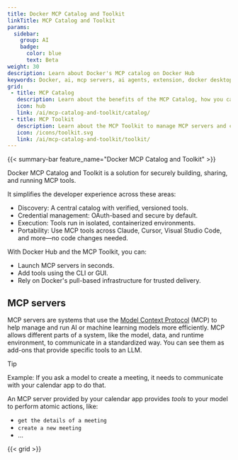 ```yaml
---
title: Docker MCP Catalog and Toolkit
linkTitle: MCP Catalog and Toolkit
params:
  sidebar:
    group: AI
    badge:
      color: blue
      text: Beta
weight: 30
description: Learn about Docker's MCP catalog on Docker Hub
keywords: Docker, ai, mcp servers, ai agents, extension, docker desktop, llm, docker hub
grid:
 - title: MCP Catalog
   description: Learn about the benefits of the MCP Catalog, how you can use it, and how you can contribute
   icon: hub
   link: /ai/mcp-catalog-and-toolkit/catalog/
 - title: MCP Toolkit
   description: Learn about the MCP Toolkit to manage MCP servers and clients
   icon: /icons/toolkit.svg
   link: /ai/mcp-catalog-and-toolkit/toolkit/
---
```


{{< summary-bar feature_name="Docker MCP Catalog and Toolkit" >}}

Docker MCP Catalog and Toolkit is a solution for securely building, sharing, and
running MCP tools.

It simplifies the developer experience across these areas:

- Discovery: A central catalog with verified, versioned tools.
- Credential management: OAuth-based and secure by default.
- Execution: Tools run in isolated, containerized environments.
- Portability: Use MCP tools across Claude, Cursor, Visual Studio Code, and more—no code
  changes needed.

With Docker Hub and the MCP Toolkit, you can:

- Launch MCP servers in seconds.
- Add tools using the CLI or GUI.
- Rely on Docker's pull-based infrastructure for trusted delivery.

## MCP servers

MCP servers are systems that use the [Model Context Protocol](https://www.anthropic.com/news/model-context-protocol) (MCP) to help manage
and run AI or machine learning models more efficiently. MCP allows different
parts of a system, like the model, data, and runtime environment, to
communicate in a standardized way. You can see them as
add-ons that provide specific tools to an LLM.

> [!TIP]
> Example:
> If you ask a model to create a meeting, it needs to communicate with your calendar app to do that.
>
> An MCP server provided by your calendar app provides _tools_ to your model to perform atomic
> actions, like:
>
> - `get the details of a meeting`
> - `create a new meeting`
> - ...


{{< grid >}}
